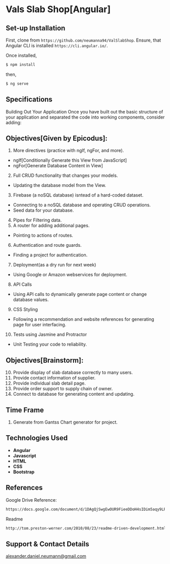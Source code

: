 # Vals Slab Shop[Angular]

## Set-up Installation

First, clone from `https://github.com/neumanna94/ValSlabShop`.
Ensure, that Angular CLI is installed `https://cli.angular.io/`.

Once installed,
```sh
$ npm install
```
then,
```sh
$ ng serve
```
## Specifications
Building Out Your Application
Once you have built out the basic structure of your application and separated the code into working components, consider adding:
## Objectives[Given by Epicodus]:
1. More directives (practice with ngIf, ngFor, and more).
  - ngIf[Conditionally Generate this View from JavaScript]
  - ngFor[Generate Database Content in View]
2. Full CRUD functionality that changes your models.
  - Updating the database model from the View.
3. Firebase (a noSQL database) isntead of a hard-coded dataset.
  - Connecting to a noSQL database and operating CRUD operations.
  - Seed data for your database.
4. Pipes for Filtering data.
5. A router for adding additional pages.
  - Pointing to actions of routes.
6. Authentication and route guards.
  - Finding a project for authentication.
7. Deployment(as a dry run for next week)
  - Using Google or Amazon webservices for deployment.
8. API Calls
  - Using API calls to dynamically generate page content or change database values.
9. CSS Styling
  - Following a recommendation and website references for generating page for user interfacing.
10. Tests using Jasmine and Protractor
  - Unit Testing your code to reliability.
## Objectives[Brainstorm]:
10. Provide display of slab database correctly to many users.
11. Provide contact information of supplier.
12. Provide individual slab detail page.
13. Provide order support to supply chain of owner.
14. Connect to database for generating content and updating.
## Time Frame
1. Generate from Gantss Chart generator for project.
## Technologies Used
* **Angular**
* **Javascript**
* **HTML**
* **CSS**
* **Bootstrap**
## References
Google Drive Reference:
```sh
https://docs.google.com/document/d/1DAgQjSwgEwOUR9FieeDDoH4sIDim5aqy9LRHGtQH_s4/edit?usp=sharing
```
Readme
```sh
http://tom.preston-werner.com/2010/08/23/readme-driven-development.html
```
## Support & Contact Details
alexander.daniel.neumann@gmail.com
